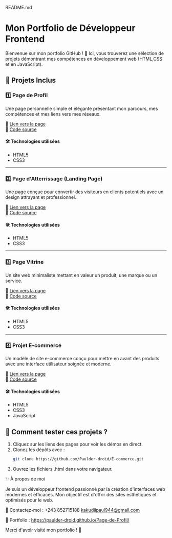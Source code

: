 README.md

# Mon Portfolio de Développeur Frontend  

Bienvenue sur mon portfolio GitHub ! 🚀 Ici, vous trouverez une sélection de projets démontrant mes compétences en développement web (HTML,CSS et en JavaScript).  

## 📌 Projets Inclus  

### 1️⃣ **Page de Profil**  
Une page personnelle simple et élégante présentant mon parcours, mes compétences et mes liens vers mes réseaux.  

🔗 [Lien vers la page](https://paulder-droid.github.io/Page-de-Profil/)  
📁 [Code source](https://github.com/nom_utilisateur/profil)  

#### 🛠️ Technologies utilisées  
- HTML5  
- CSS3  

---

### 2️⃣ **Page d'Atterrissage (Landing Page)**  
Une page conçue pour convertir des visiteurs en clients potentiels avec un design attrayant et professionnel.  

🔗 [Lien vers la page](https://paulder-droid.github.io/Track/landing-page/)  
📁 [Code source](https://github.com/paulder-droid/landing-page)  

#### 🛠️ Technologies utilisées  
- HTML5  
- CSS3  

---

### 3️⃣ **Page Vitrine**  
Un site web minimaliste mettant en valeur un produit, une marque ou un service.  

🔗 [Lien vers la page](https://Paulder-droid.github.io/page-vitrine/)  
📁 [Code source](https://github.com/Paulder-droid/page-vitrine)  

#### 🛠️ Technologies utilisées  
- HTML5  
- CSS3  

---
### 4️⃣ **Projet E-commerce**  
Un modèle de site e-commerce conçu pour mettre en avant des produits avec une interface utilisateur soignée et moderne.  

🔗 [Lien vers la page](https://paulder-droid.github.io/Track/ecommerce)  
📁 [Code source](https://github.com/Paulder-droid/ecommerce)  

#### 🛠️ Technologies utilisées  
- HTML5  
- CSS3
- JavaScript 

## 📂 Comment tester ces projets ?  

1. Cliquez sur les liens des pages pour voir les démos en direct.  
2. Clonez les dépôts avec :  
   ```sh
   git clone https://github.com/Paulder-droid/E-commerce.git

3. Ouvrez les fichiers .html dans votre navigateur.



✨ À propos de moi

Je suis un développeur frontend passionné par la création d'interfaces web modernes et efficaces. Mon objectif est d'offrir des sites esthétiques et optimisés pour le web.

📧 Contactez-moi : +243 852715188 
                   kakudjipaul944@gmail.com
                   
📌 Portfolio : https://paulder-droid.github.io/Page-de-Profil/

Merci d'avoir visité mon portfolio ! 🚀
